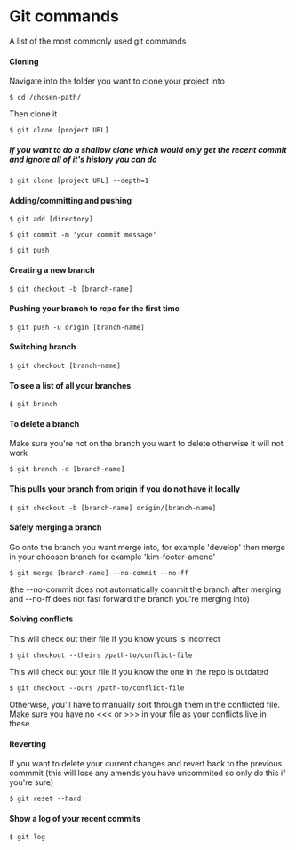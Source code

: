 # Git commands
A list of the most commonly used git commands

#### Cloning
Navigate into the folder you want to clone your project into

```
$ cd /chosen-path/
```
Then clone it

```
$ git clone [project URL]
```

##### If you want to do a shallow clone which would only get the recent commit and ignore all of it's history you can do

```
$ git clone [project URL] --depth=1
```

#### Adding/committing and pushing

```
$ git add [directory]

$ git commit -m 'your commit message'

$ git push 
```


#### Creating a new branch
```
$ git checkout -b [branch-name]
```

#### Pushing your branch to repo for the first time
```
$ git push -u origin [branch-name]
```

#### Switching branch
```
$ git checkout [branch-name]
```

#### To see a list of all your branches 
```
$ git branch
```

#### To delete a branch
Make sure you're not on the branch you want to delete otherwise it will not work
```
$ git branch -d [branch-name]
```

#### This pulls your branch from origin if you do not have it locally
```
$ git checkout -b [branch-name] origin/[branch-name]
```
#### Safely merging a branch
Go onto the branch you want merge into, for example 'develop' then merge in your choosen branch for example 'kim-footer-amend' 
```
$ git merge [branch-name] --no-commit --no-ff
```
(the --no-commit does not automatically commit the branch after merging and --no-ff does not fast forward the branch you're merging into)

#### Solving conflicts
This will check out their file if you know yours is incorrect
```
$ git checkout --theirs /path-to/conflict-file 
````
This will check out your file if you know the one in the repo is outdated
```
$ git checkout --ours /path-to/conflict-file
```
Otherwise, you'll have to manually sort through them in the conflicted file. Make sure you have no <<< or >>> in your file as your conflicts live in these.

#### Reverting
If you want to delete your current changes and revert back to the previous commmit (this will lose any amends you have uncommited so only do this if you're sure)
```
$ git reset --hard
```
#### Show a log of your recent commits
```
$ git log
```
